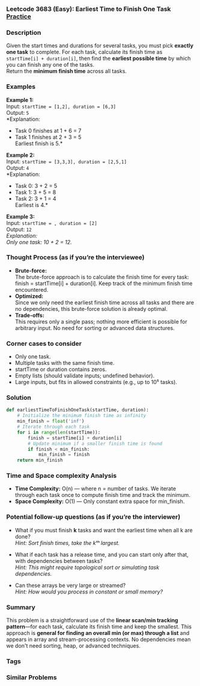 ### Leetcode 3683 (Easy): Earliest Time to Finish One Task [Practice](https://leetcode.com/problems/earliest-time-to-finish-one-task)

### Description  
Given the start times and durations for several tasks, you must pick **exactly one task** to complete. For each task, calculate its finish time as `startTime[i] + duration[i]`, then find the **earliest possible time** by which you can finish any one of the tasks.  
Return the **minimum finish time** across all tasks.

### Examples  

**Example 1:**  
Input: `startTime = [1,2], duration = [6,3]`  
Output: `5`  
*Explanation:  
- Task 0 finishes at 1 + 6 = 7  
- Task 1 finishes at 2 + 3 = 5  
Earliest finish is 5.*

**Example 2:**  
Input: `startTime = [3,3,3], duration = [2,5,1]`  
Output: `4`  
*Explanation:  
- Task 0: 3 + 2 = 5  
- Task 1: 3 + 5 = 8  
- Task 2: 3 + 1 = 4  
Earliest is 4.*

**Example 3:**  
Input: `startTime = , duration = [2]`  
Output: `12`  
*Explanation:  
Only one task: 10 + 2 = 12.*

### Thought Process (as if you’re the interviewee)  
- **Brute-force:**  
  The brute-force approach is to calculate the finish time for every task: finish = startTime[i] + duration[i]. Keep track of the minimum finish time encountered.
- **Optimized:**  
  Since we only need the earliest finish time across all tasks and there are no dependencies, this brute-force solution is already optimal.
- **Trade-offs:**  
  This requires only a single pass; nothing more efficient is possible for arbitrary input. No need for sorting or advanced data structures.

### Corner cases to consider  
- Only one task.
- Multiple tasks with the same finish time.
- startTime or duration contains zeros.
- Empty lists (should validate inputs; undefined behavior).
- Large inputs, but fits in allowed constraints (e.g., up to 10⁵ tasks).

### Solution

```python
def earliestTimeToFinishOneTask(startTime, duration):
    # Initialize the minimum finish time as infinity
    min_finish = float('inf')
    # Iterate through each task
    for i in range(len(startTime)):
        finish = startTime[i] + duration[i]
        # Update minimum if a smaller finish time is found
        if finish < min_finish:
            min_finish = finish
    return min_finish
```

### Time and Space complexity Analysis  

- **Time Complexity:** O(n) — where n = number of tasks. We iterate through each task once to compute finish time and track the minimum.
- **Space Complexity:** O(1) — Only constant extra space for min_finish.

### Potential follow-up questions (as if you’re the interviewer)  

- What if you must finish **k** tasks and want the earliest time when all k are done?  
  *Hint: Sort finish times, take the kᵗʰ largest.*

- What if each task has a release time, and you can start only after that, with dependencies between tasks?  
  *Hint: This might require topological sort or simulating task dependencies.*

- Can these arrays be very large or streamed?  
  *Hint: How would you process in constant or small memory?*

### Summary
This problem is a straightforward use of the **linear scan/min tracking pattern**—for each task, calculate its finish time and keep the smallest. This approach is **general for finding an overall min (or max) through a list** and appears in array and stream-processing contexts. No dependencies mean we don't need sorting, heap, or advanced techniques.

### Tags


### Similar Problems
